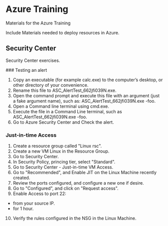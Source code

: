 # Azure Training

Materials for the Azure Training

Include Materials needed to deploy resources in Azure.


## Security Center

Security Center exercises.

### Testing an alert

1. Copy an executable (for example calc.exe) to the computer’s desktop, or other directory of your convenience.
2. Rename this file to ASC_AlertTest_662jfi039N.exe.
3. Open the command prompt and execute this file with an argument (just a fake argument name), such as: ASC_AlertTest_662jfi039N.exe -foo.
4. Open a Command line terminal using cmd.exe.
5. Execute the file in a Command Line terminal, such as ASC_AlertTest_662jfi039N.exe -foo.
6. Go to Azure Security Center and Check the alert.

### Just-in-time Access
1. Create a resource group called "Linux rsc".
2. Create a new VM Linux in the Resource Group.
3. Go to Security Center.
4. In Security Policy, princing tier, select "Standard".
5. Go to Security Center - Just-in-time VM Access.
6. Go to "Recommended", and Enable JIT on the Linux Machine recently created.
7. Review the ports configured, and configure a new one if desire.
8. Go to "Configured", and click on "Request access".
9. Enable Access to port 22:
  * from your source IP.
  * for 1 hour.
10. Verify the rules configured in the NSG in the Linux Machine. 